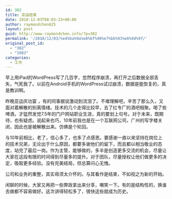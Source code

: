 ```yaml
---
id: 302
title: 亚运结束
date: 2010-12-03T08:03:23+00:00
author: raymondchen625
layout: post
guid: http://www.raymondchen.info/?p=302
permalink: '/2010/12/03/%e4%ba%9a%e8%bf%90%e7%bb%93%e6%9d%9f/'
original_post_id:
  - "302"
  - "1083"
categories:
  - 工作
---
```

早上用iPad的WordPress写了几百字，忽然程序崩溃，再打开之后数据全部丢失，气死我了。以前在Android手机的WordPress试过崩溃，数据是能恢复的，真是教训啊。

昨晚亚运庆功宴 ，有的同事据说激动到流泪了。不难理解吧，辛苦了那么久，又面对着解散的别离情绪。技术的几个走得比较早，去了红专厂的酒吧相聚。喝了些啤酒，才猛然发觉7.5年的门户网站职业生涯，真的要划上句号。对于未来，既期待，也有疑虑。说起来也巧，10年前我也是在一个互联网公司，广州的写字楼关闭，因此也是被解散出来。仿佛是个轮回。

与10年前相比，老了，信心多了，也多了点感恩。要感谢一直以来坚持在岗位上的技术兄弟，无论出于什么原因，都要多谢他们的留下，而且都以相当敬业的态度，站完了最后一岗。作为主管，能够做的，多半是创造更多交流的机会，尽量让大家在这段有限的时间得到尽量多的提升。对于团队，尽量授权让他们做更多的决定，吸取更多经验。没有完美结局，但总算问心无愧。

公司和业务的重整，其实毋须太介怀的。与其看作是结束，不如视之为新的开始。

闲聊的时候，大家又再把一些弊政拿出来分享，嘲笑一下。有的是结构性的，换谁去做都不容易做好。这次讲得轻松多了，很快这些就成为历史。